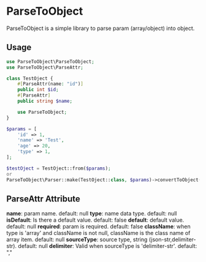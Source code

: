 # ParseToObject

ParseToObject is a simple library to parse param (array/object) into object.

## Usage

```php
use ParseToObject\ParseToObject;
use ParseToObject\ParseAttr;

class TestOject {
    #[ParseAttr(name: "id")]
    public int $id;
    #[ParseAttr]
    public string $name;

    use ParseToObject;
}

$params = [
    'id' => 1,
    'name' => 'Test',
    'age' => 20,
    'type' => 1,
];

$testOject = TestOject::from($params);
or
ParseToObject\Parser::make(TestOject::class, $params)->convertToObject();
```

## ParseAttr Attribute

**name**: param name. default: null
**type**: name data type. default: null
**isDefault**: Is there a default value. default: false
**default**: default value. default: null
**required**: param is required. default: false
**className**: when type is 'array' and className is not null, className is the class name of array item. default: null
**sourceType**: source type, string (json-str,delimiter-str). default: null
**delimiter**:  Valid when sourceType is 'delimiter-str'. default: ","
